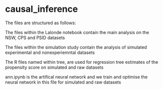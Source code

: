 # causal_inference
 
<p> The files are structured as follows: </p>
<p> The files within the Lalonde notebook contain the main analysis on the NSW, CPS and PSID datasets </p>
<p> The files within the simulation study contain the analysis of simulated experimental and nonexperiemntal datasets </p>
<p> The R files named within tree, are used for regression tree estimates of the propensity score on simulated and raw datasets </p>
<p> ann.ipynb is the artifical neural network and we train and optimise the neural network in this file for simulated and raw datasets </p>
